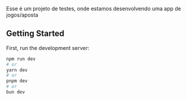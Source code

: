Esse é um projeto de testes, onde estamos desenvolvendo uma app de jogos/aposta

## Getting Started

First, run the development server:

```bash
npm run dev
# or
yarn dev
# or
pnpm dev
# or
bun dev
```

